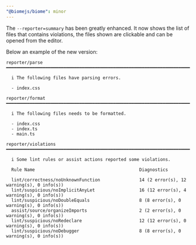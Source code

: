 ```yaml
---
"@biomejs/biome": minor
---
```


The `--reporter=summary` has been greatly enhanced. It now shows the list of files that contains violations, the files shown are clickable and can be opened from the editor.

Below an example of the new version:

```
reporter/parse ━━━━━━━━━━━━━━━━━━━━━━━━━━━━━━━━━━━━━━━━━━━━━━━━━━━━━━━━━━━━━━━━━━━━━━━━━━━━━━━━━━━━━

  i The following files have parsing errors.

  - index.css

reporter/format ━━━━━━━━━━━━━━━━━━━━━━━━━━━━━━━━━━━━━━━━━━━━━━━━━━━━━━━━━━━━━━━━━━━━━━━━━━━━━━━━━━━━

  i The following files needs to be formatted.

  - index.css
  - index.ts
  - main.ts

reporter/violations ━━━━━━━━━━━━━━━━━━━━━━━━━━━━━━━━━━━━━━━━━━━━━━━━━━━━━━━━━━━━━━━━━━━━━━━━━━━━━━━━

  i Some lint rules or assist actions reported some violations.

  Rule Name                                        Diagnostics

  lint/correctness/noUnknownFunction               14 (2 error(s), 12 warning(s), 0 info(s))
  lint/suspicious/noImplicitAnyLet                 16 (12 error(s), 4 warning(s), 0 info(s))
  lint/suspicious/noDoubleEquals                   8 (8 error(s), 0 warning(s), 0 info(s))
  assist/source/organizeImports                    2 (2 error(s), 0 warning(s), 0 info(s))
  lint/suspicious/noRedeclare                      12 (12 error(s), 0 warning(s), 0 info(s))
  lint/suspicious/noDebugger                       8 (8 error(s), 0 warning(s), 0 info(s))

```
